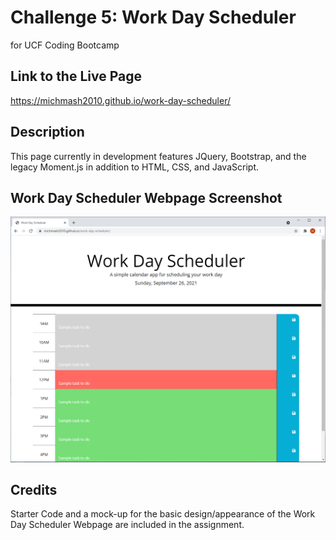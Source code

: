 # Challenge 5: Work Day Scheduler
for UCF Coding Bootcamp

## Link to the Live Page
https://michmash2010.github.io/work-day-scheduler/

## Description
This page currently in development features JQuery, Bootstrap, and the legacy Moment.js in addition to HTML, CSS, and JavaScript.

## Work Day Scheduler Webpage Screenshot
![A screenshot of the finished Work Day Scheduler webpage.](./assets/images/work-day-scheduler.PNG)

## Credits
Starter Code and a mock-up for the basic design/appearance of the Work Day Scheduler Webpage are included in the assignment.